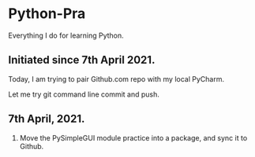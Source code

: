 # Python-Pra
Everything I do for learning Python. 

## Initiated since 7th April 2021.

Today, I am trying to pair Github.com repo with my local PyCharm.

Let me try git command line commit and push.

## 7th April, 2021. 

1. Move the PySimpleGUI module practice into a package, and sync it to Github.   
